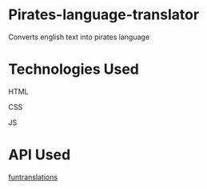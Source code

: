 # Pirates-language-translator
Converts english text into pirates language

# Technologies Used
HTML

CSS

JS
# API Used
[funtranslations](https://funtranslations.com)
